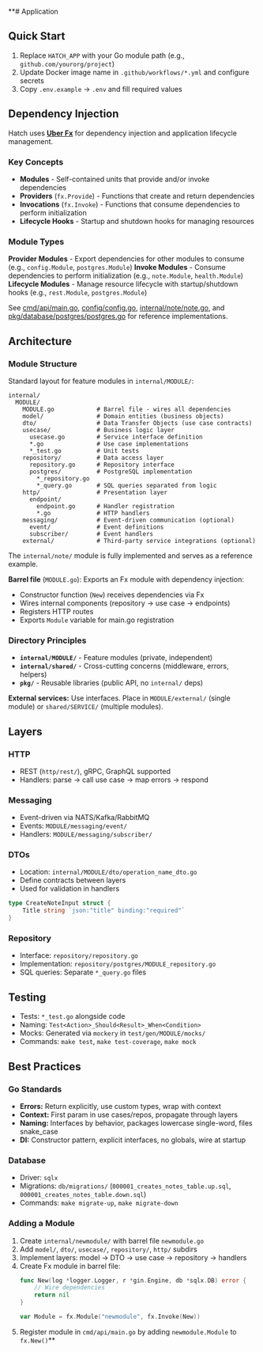 **# Application

## Quick Start

1. Replace `HATCH_APP` with your Go module path (e.g., `github.com/yourorg/project`)
2. Update Docker image name in `.github/workflows/*.yml` and configure secrets
3. Copy `.env.example` → `.env` and fill required values

## Dependency Injection

Hatch uses **[Uber Fx](https://uber-go.github.io/fx/)** for dependency injection and application lifecycle management.

### Key Concepts

- **Modules** - Self-contained units that provide and/or invoke dependencies
- **Providers** (`fx.Provide`) - Functions that create and return dependencies
- **Invocations** (`fx.Invoke`) - Functions that consume dependencies to perform initialization
- **Lifecycle Hooks** - Startup and shutdown hooks for managing resources

### Module Types

**Provider Modules** - Export dependencies for other modules to consume (e.g., `config.Module`, `postgres.Module`)
**Invoke Modules** - Consume dependencies to perform initialization (e.g., `note.Module`, `health.Module`)
**Lifecycle Modules** - Manage resource lifecycle with startup/shutdown hooks (e.g., `rest.Module`, `postgres.Module`)

See [cmd/api/main.go](../app/cmd/api/main.go), [config/config.go](../app/config/config.go), [internal/note/note.go](../app/internal/note/note.go), and [pkg/database/postgres/postgres.go](../app/pkg/database/postgres/postgres.go) for reference implementations.

## Architecture

### Module Structure

Standard layout for feature modules in `internal/MODULE/`:

```
internal/
  MODULE/
    MODULE.go            # Barrel file - wires all dependencies
    model/               # Domain entities (business objects)
    dto/                 # Data Transfer Objects (use case contracts)
    usecase/             # Business logic layer
      usecase.go         # Service interface definition
      *.go               # Use case implementations
      *_test.go          # Unit tests
    repository/          # Data access layer
      repository.go      # Repository interface
      postgres/          # PostgreSQL implementation
        *_repository.go
        *_query.go       # SQL queries separated from logic
    http/                # Presentation layer
      endpoint/
        endpoint.go      # Handler registration
        *.go             # HTTP handlers
    messaging/           # Event-driven communication (optional)
      event/             # Event definitions
      subscriber/        # Event handlers
    external/            # Third-party service integrations (optional)
```

The `internal/note/` module is fully implemented and serves as a reference example.

**Barrel file** (`MODULE.go`): Exports an Fx module with dependency injection:
- Constructor function (`New`) receives dependencies via Fx
- Wires internal components (repository → use case → endpoints)
- Registers HTTP routes
- Exports `Module` variable for main.go registration

### Directory Principles

- **`internal/MODULE/`** - Feature modules (private, independent)
- **`internal/shared/`** - Cross-cutting concerns (middleware, errors, helpers)
- **`pkg/`** - Reusable libraries (public API, no `internal/` deps)

**External services:** Use interfaces. Place in `MODULE/external/` (single module) or `shared/SERVICE/` (multiple modules).

## Layers

### HTTP
- REST (`http/rest/`), gRPC, GraphQL supported
- Handlers: parse → call use case → map errors → respond

### Messaging
- Event-driven via NATS/Kafka/RabbitMQ
- Events: `MODULE/messaging/event/`
- Handlers: `MODULE/messaging/subscriber/`

### DTOs
- Location: `internal/MODULE/dto/operation_name_dto.go`
- Define contracts between layers
- Used for validation in handlers

```go
type CreateNoteInput struct {
    Title string `json:"title" binding:"required"`
}
```

### Repository
- Interface: `repository/repository.go`
- Implementation: `repository/postgres/MODULE_repository.go`
- SQL queries: Separate `*_query.go` files

## Testing

- Tests: `*_test.go` alongside code
- Naming: `Test<Action>_Should<Result>_When<Condition>`
- Mocks: Generated via `mockery` in `test/gen/MODULE/mocks/`
- Commands: `make test`, `make test-coverage`, `make mock`

## Best Practices

### Go Standards
- **Errors:** Return explicitly, use custom types, wrap with context
- **Context:** First param in use cases/repos, propagate through layers
- **Naming:** Interfaces by behavior, packages lowercase single-word, files snake_case
- **DI:** Constructor pattern, explicit interfaces, no globals, wire at startup

### Database
- Driver: `sqlx`
- Migrations: `db/migrations/` (`000001_creates_notes_table.up.sql`, `000001_creates_notes_table.down.sql`)
- Commands: `make migrate-up`, `make migrate-down`

### Adding a Module
1. Create `internal/newmodule/` with barrel file `newmodule.go`
2. Add `model/`, `dto/`, `usecase/`, `repository/`, `http/` subdirs
3. Implement layers: model → DTO → use case → repository → handlers
4. Create Fx module in barrel file:
   ```go
   func New(log *logger.Logger, r *gin.Engine, db *sqlx.DB) error {
       // Wire dependencies
       return nil
   }

   var Module = fx.Module("newmodule", fx.Invoke(New))
   ```
5. Register module in `cmd/api/main.go` by adding `newmodule.Module` to `fx.New()`**